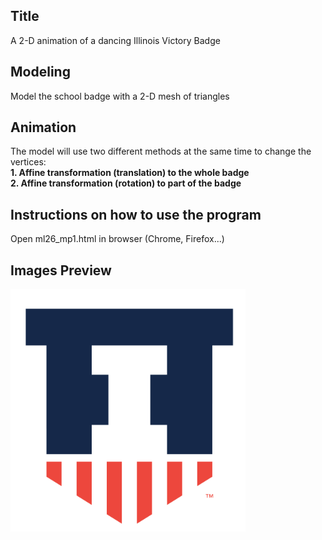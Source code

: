 
## Title 
A 2-D animation of a dancing Illinois Victory Badge 


## Modeling
Model the school badge with a 2-D mesh of triangles

## Animation
The model will use two different methods at the same time to change the vertices: </br>
**1. Affine transformation (translation) to the whole badge**</br>
**2. Affine transformation (rotation) to part of the badge**</br>

## Instructions on how to use the program
Open ml26_mp1.html in browser (Chrome, Firefox...)

## Images Preview
![](image/badge.png)

